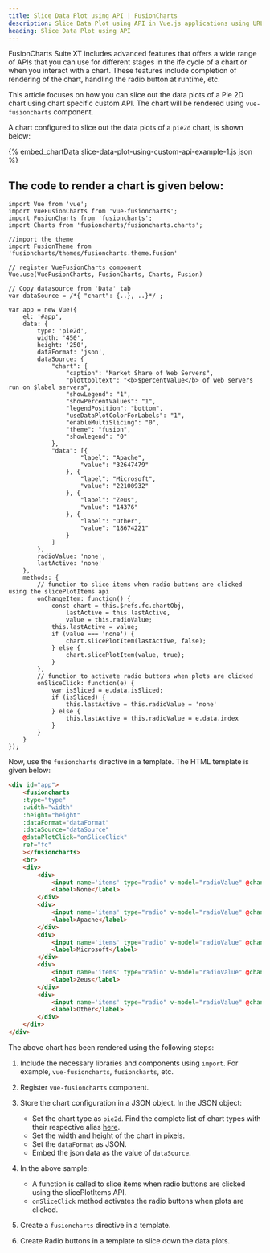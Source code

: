 ```yaml
---
title: Slice Data Plot using API | FusionCharts
description: Slice Data Plot using API in Vue.js applications using URLs with FusionCharts, optimizing data presentation. Enhance charts with easy data integration!
heading: Slice Data Plot using API
---
```


FusionCharts Suite XT includes advanced features that offers a wide range of APIs that you can use for different stages in the ife cycle of a chart or when you interact with a chart. These features include completion of rendering of the chart, handling the radio button at runtime, etc.

This article focuses on how you can slice out the data plots of a Pie 2D chart using chart specific custom API. The chart will be rendered using `vue-fusioncharts` component. 

A chart configured to slice out the data plots of a `pie2d` chart, is shown below:

{% embed_chartData slice-data-plot-using-custom-api-example-1.js json %}

## The code to render a chart is given below:

```
import Vue from 'vue';
import VueFusionCharts from 'vue-fusioncharts';
import FusionCharts from 'fusioncharts';
import Charts from 'fusioncharts/fusioncharts.charts';

//import the theme
import FusionTheme from 'fusioncharts/themes/fusioncharts.theme.fusion'

// register VueFusionCharts component
Vue.use(VueFusionCharts, FusionCharts, Charts, Fusion)

// Copy datasource from 'Data' tab
var dataSource = /*{ "chart": {..}, ..}*/ ;

var app = new Vue({
    el: '#app',
    data: {
        type: 'pie2d',
        width: '450',
        height: '250',
        dataFormat: 'json',
        dataSource: {
            "chart": {
                "caption": "Market Share of Web Servers",
                "plottooltext": "<b>$percentValue</b> of web servers run on $label servers",
                "showLegend": "1",
                "showPercentValues": "1",
                "legendPosition": "bottom",
                "useDataPlotColorForLabels": "1",
                "enableMultiSlicing": "0",
                "theme": "fusion",
                "showlegend": "0"
            },
            "data": [{
                    "label": "Apache",
                    "value": "32647479"
                }, {
                    "label": "Microsoft",
                    "value": "22100932"
                }, {
                    "label": "Zeus",
                    "value": "14376"
                }, {
                    "label": "Other",
                    "value": "18674221"
                }
            ]
        },
        radioValue: 'none',
        lastActive: 'none'
    },
    methods: {
        // function to slice items when radio buttons are clicked using the slicePlotItems api
        onChangeItem: function() {
            const chart = this.$refs.fc.chartObj,
                lastActive = this.lastActive,
                value = this.radioValue;
            this.lastActive = value;
            if (value === 'none') {
                chart.slicePlotItem(lastActive, false);
            } else {
                chart.slicePlotItem(value, true);
            }
        },
        // function to activate radio buttons when plots are clicked
        onSliceClick: function(e) {
            var isSliced = e.data.isSliced;
            if (isSliced) {
                this.lastActive = this.radioValue = 'none'
            } else {
                this.lastActive = this.radioValue = e.data.index
            }
        }
    }
});
```

Now, use the `fusioncharts` directive in a template. The HTML template is given below:

```HTML
<div id="app">
    <fusioncharts
    :type="type"
    :width="width"
    :height="height"
    :dataFormat="dataFormat"
    :dataSource="dataSource"
    @dataPlotClick="onSliceClick"
    ref="fc"
    ></fusioncharts>
    <br>
    <div>
        <div>
            <input name='items' type="radio" v-model="radioValue" @change="onChangeItem" value="none" checked/>
            <label>None</label>
        </div>
        <div>
            <input name='items' type="radio" v-model="radioValue" @change="onChangeItem" value="0" />
            <label>Apache</label>
        </div>
        <div>
            <input name='items' type="radio" v-model="radioValue" @change="onChangeItem" value="1" />
            <label>Microsoft</label>
        </div>
        <div>
            <input name='items' type="radio" v-model="radioValue" @change="onChangeItem" value="2" />
            <label>Zeus</label>
        </div>
        <div>
            <input name='items' type="radio" v-model="radioValue" @change="onChangeItem" value="3" />
            <label>Other</label>
        </div>
    </div>
</div>
```

The above chart has been rendered using the following steps:

1. Include the necessary libraries and components using `import`. For example, `vue-fusioncharts`, `fusioncharts`, etc.

2. Register `vue-fusioncharts` component.

3. Store the chart configuration in a JSON object. In the JSON object:
    * Set the chart type as `pie2d`. Find the complete list of chart types with their respective alias [here](https://www.fusioncharts.com/dev/chart-guide/list-of-charts).
    * Set the width and height of the chart in pixels. 
    * Set the `dataFormat` as JSON.
    * Embed the json data as the value of `dataSource`.

4. In the above sample:
    * A function is called to slice items when radio buttons are clicked using the slicePlotItems API.
    * `onSliceClick` method activates the radio buttons when plots are clicked.

5. Create a `fusioncharts` directive in a template. 

6. Create Radio buttons in a template to slice down the data plots.
